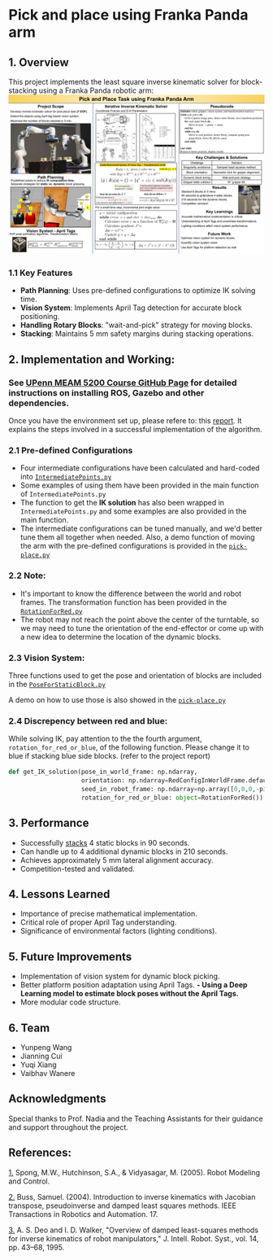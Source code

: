 # Pick and place using Franka Panda arm

## 1. Overview
This project implements the least square inverse kinematic solver for block-stacking using a Franka Panda robotic arm:
![PickPlacePostar](https://github.com/vbwanere/Academic-Projects/blob/main/Pick-and-place-using-Franka-Panda-arm/doc/PickPlacePostarImage.png)

### 1.1 Key Features
- **Path Planning**: Uses pre-defined configurations to optimize IK solving time.
- **Vision System**: Implements April Tag detection for accurate block positioning.
- **Handling Rotary Blocks**: "wait-and-pick" strategy for moving blocks.
- **Stacking**: Maintains 5 mm safety margins during stacking operations.

## 2. Implementation and Working:
### See [UPenn MEAM 5200 Course GitHub Page](https://github.com/MEAM520/meam520_labs?tab=readme-ov-file) for detailed instructions on installing ROS, Gazebo and other dependencies.
Once you have the environment set up, please refere to: this [report](https://github.com/vbwanere/Academic-Projects/blob/Pick-and-place-using-Franka-Panda-arm/blob/main/doc/Pick%20and%20Place%20with%20Franka%20Panda%20Arm-2023.pdf). It explains the steps involved in a successful implementation of the algorithm.


### 2.1 Pre-defined Configurations
* Four intermediate configurations have been calculated and hard-coded into [```IntermediatePoints.py```](https://github.com/vbwanere/Pick-and-place-using-Franka-Panda-arm/blob/main/final/IntermediatePoints.py)
* Some examples of using them have been provided in the main function of ```IntermediatePoints.py```
* The function to get the **IK solution** has also been wrapped in ```IntermediatePoints.py``` and some examples are also provided in the main function.
* The intermediate configurations can be tuned manually, and we'd better tune them all together when needed. Also, a demo function of moving the arm with the pre-defined configurations is provided in the [```pick-place.py```](https://github.com/vbwanere/Pick-and-place-using-Franka-Panda-arm/blob/main/final/pick-place.py)

### 2.2 Note:
* It's important to know the difference between the world and robot frames. The transformation function has been provided in the [```RotationForRed.py```](https://github.com/vbwanere/Pick-and-place-using-Franka-Panda-arm/blob/main/final/RotationForRed.py)
* The robot may not reach the point above the center of the turntable, so we may need to tune the orientation of the end-effector or come up with a new idea to determine the location of the dynamic blocks.

### 2.3 Vision System:
Three functions used to get the pose and orientation of blocks are included in the [```PoseForStaticBlock.py```](https://github.com/vbwanere/Pick-and-place-using-Franka-Panda-arm/blob/main/final/PoseForStaticBlock.py)

A demo on how to use those is also showed in the [```pick-place.py```](https://github.com/vbwanere/Pick-and-place-using-Franka-Panda-arm/blob/main/final/pick-place.py)

### 2.4 Discrepency between red and blue:
While solving IK, pay attention to the the fourth argument, ```rotation_for_red_or_blue```, of the following function.
Please change it to blue if stacking blue side blocks. (refer to the project report)
```python
def get_IK_solution(pose_in_world_frame: np.ndarray, 
                    orientation: np.ndarray=RedConfigInWorldFrame.default_end_effactor_orientation, 
                    seed_in_robot_frame: np.ndarray=np.array([0,0,0,-pi/2,0,pi/2,pi/4]),
                    rotation_for_red_or_blue: object=RotationForRed()):
```


## 3. Performance
- Successfully [stacks](https://youtu.be/zGbV9d7KmcA?si=RcX_ut7piamHsxr4) 4 static blocks in 90 seconds.
- Can handle up to 4 additional dynamic blocks in 210 seconds.
- Achieves approximately 5 mm lateral alignment accuracy.
- Competition-tested and validated.

## 4. Lessons Learned
- Importance of precise mathematical implementation.
- Critical role of proper April Tag understanding.
- Significance of environmental factors (lighting conditions).

## 5. Future Improvements
- Implementation of vision system for dynamic block picking.
- Better platform position adaptation using April Tags.
**- Using a Deep Learning model to estimate block poses without the April Tags.**
- More modular code structure.

## 6. Team
- Yunpeng Wang
- Jianning Cui
- Yuqi Xiang
- Vaibhav Wanere

## Acknowledgments
Special thanks to Prof. Nadia and the Teaching Assistants for their guidance and support throughout the project.

## References:
[1.](https://github.com/vbwanere/Pick-and-place-using-Franka-Panda-arm/blob/main/doc/Robot%20Modeling%20and%20Control%20by%20Spong.pdf) Spong, M.W., Hutchinson, S.A., & Vidyasagar, M. (2005). Robot Modeling and Control.

[2.](https://github.com/vbwanere/Pick-and-place-using-Franka-Panda-arm/blob/main/doc/Introduction%20to%20IK%20with%20Jacobian%20Transpose%20Pseudoinverse%20and%20Damped%20Least%20Squares%20methods.pdf) Buss, Samuel. (2004). Introduction to inverse kinematics with Jacobian transpose, pseudoinverse and damped least squares methods. IEEE Transactions in Robotics and Automation. 17.

[3.](https://github.com/vbwanere/Pick-and-place-using-Franka-Panda-arm/blob/main/doc/Overview%20of%20Damped%20Least-Squares%20Methods%20for%20Inverse%20Kinematics%20of%20Robot%20Manipulators.pdf) A. S. Deo and I. D. Walker, "Overview of damped least-squares methods for inverse kinematics of robot manipulators," J. Intell. Robot. Syst., vol. 14, pp. 43–68, 1995.

